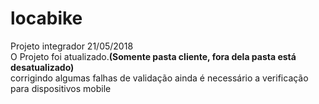 # locabike
Projeto integrador 21/05/2018<br>
O Projeto foi atualizado.<b>(Somente pasta cliente, fora dela pasta está desatualizado)</b></br>corrigindo algumas falhas de validação ainda é necessário a verificação para dispositivos mobile
